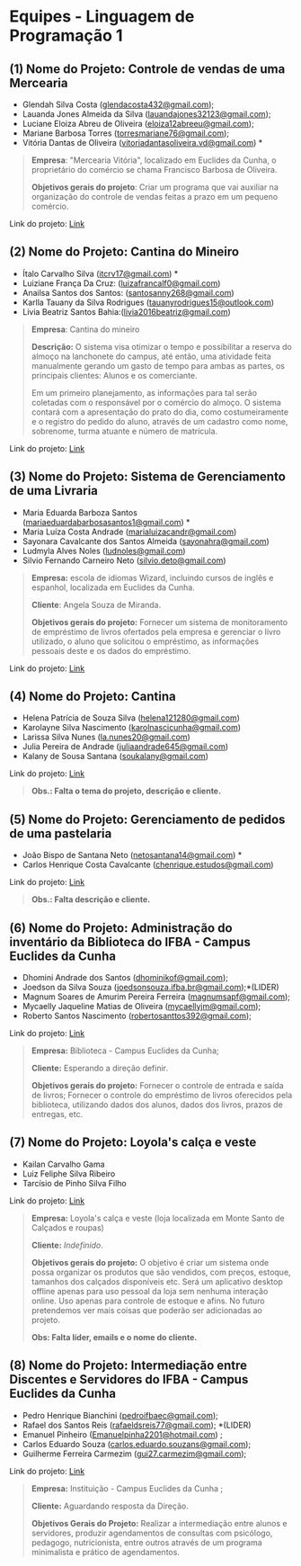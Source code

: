 # Equipes - Linguagem de Programação 1

## (1) Nome do Projeto: Controle de vendas de uma Mercearia

- Glendah Silva Costa (glendacosta432@gmail.com);
- Lauanda Jones Almeida da Silva (lauandajones32123@gmail.com);
- Luciane Eloiza Abreu de Oliveira (eloiza12abreeu@gmail.com);
- Mariane Barbosa Torres (torresmariane76@gmail.com);
- Vitória Dantas de Oliveira (vitoriadantasoliveira.vd@gmail.com) \*

> **Empresa**: "Mercearia Vitória", localizado em Euclides da Cunha, o proprietário do comércio se chama Francisco Barbosa de Oliveira.
>
> **Objetivos gerais do projeto**: Criar um programa que vai auxiliar na organização do controle de vendas feitas a prazo em um pequeno comércio.

Link do projeto: [Link]()

## (2) Nome do Projeto: Cantina do Mineiro

- Ítalo Carvalho Silva (itcrv17@gmail.com) *
- Luiziane França Da Cruz: ([luizafrancalf0@gmail.com](mailto:luizafrancalf0@gmail.com))
- Anailsa Santos dos Santos: ([santosanny268@gmail.com](mailto:santosanny268@gmail.com))
- Karlla Tauany da Silva Rodrigues ([tauanyrodrigues15@outlook.com](mailto:tauanyrodrigues15@outlook.com))
- Livia Beatriz Santos Bahia:([livia2016beatriz@gmail.com](mailto:livia2016beatriz@gmail.com))

> **Empresa**: Cantina do mineiro
>
> **Descrição:** O sistema visa otimizar o tempo e possibilitar a reserva do almoço na lanchonete do campus, até então, uma atividade feita manualmente gerando um gasto de tempo para ambas as partes, os principais clientes: Alunos e os comerciante.
>
> Em um primeiro planejamento, as informações para tal serão coletadas com o responsável por o comércio do almoço. O sistema contará com a apresentação do prato do dia, como costumeiramente e o registro do pedido do aluno, através de um cadastro como nome, sobrenome, turma atuante e número de matrícula.

Link do projeto: [Link]()

## (3) Nome do Projeto: Sistema de Gerenciamento de uma Livraria

- Maria Eduarda Barboza Santos (mariaeduardabarbosasantos1@gmail.com) *
- Maria Luíza Costa Andrade (marialuizacandr@gmail.com)
- Sayonara Cavalcante dos Santos Almeida (sayonahra@gmail.com) 
- Ludmyla Alves Noles (ludnoles@gmail.com)
- Silvio Fernando Carneiro Neto (silvio.deto@gmail.com)

> **Empresa:** escola de idiomas Wizard, incluindo cursos de inglês e espanhol, localizada em Euclides da Cunha. 
>
> **Cliente**: Angela Souza de Miranda.
>
> **Objetivos gerais do projeto:** Fornecer um sistema de monitoramento de empréstimo de livros ofertados pela empresa e gerenciar o livro utilizado, o aluno que solicitou o empréstimo, as informações pessoais deste e os dados do empréstimo.

Link do projeto: [Link]()

## (4) Nome do Projeto: Cantina

- Helena Patrícia de Souza Silva (helena121280@gmail.com)
- Karolayne Silva Nascimento (karolnascicunha@gmail.com)
- Larissa Silva Nunes (la.nunes20@gmail.com)
- Julia Pereira de Andrade (juliaandrade645@gmail.com)
- Kalany de Sousa Santana ([soukalany@gmail.com](mailto:soukalany@gmail.com))

Link do projeto: [Link]()

> **Obs.: Falta o tema do projeto, descrição e cliente.**

## (5) Nome do Projeto: Gerenciamento de pedidos de uma pastelaria

- João Bispo de Santana Neto ([netosantana14@gmail.com](mailto:netosantana14@gmail.com)) *
- Carlos Henrique Costa Cavalcante ([chenrique.estudos@gmail.com](mailto:chenrique.estudos@gmail.com))

Link do projeto: [Link]()

> **Obs.: Falta descrição e cliente.**

## (6) Nome do Projeto: Administração do inventário da Biblioteca do IFBA - Campus Euclides da Cunha

- Dhomini Andrade dos Santos ([dhominikof@gmail.com](mailto:dhominikof@gmail.com));
- Joedson da Silva Souza ([joedsonsouza.ifba.br@gmail.com](mailto:joedsonsouza.ifba.br@gmail.com));*(LIDER)
- Magnum Soares de Amurim Pereira Ferreira ([magnumsapf@gmail.com](mailto:magnumsapf@gmail.com));
- Mycaelly Jaqueline Matias de Oliveira ([mycaellyjm@gmail.com](mailto:mycaellyjm@gmail.com));
- Roberto Santos Nascimento ([robertosanttos392@gmail.com](mailto:robertosanttos392@gmail.com));

Link do projeto: [Link]()

> **Empresa:** Biblioteca - Campus Euclides da Cunha;
>
> **Cliente:** Esperando a direção definir.
>
> **Objetivos gerais do projeto:** Fornecer o controle de entrada e saída de livros; Fornecer o controle do empréstimo de livros oferecidos pela biblioteca, utilizando dados dos alunos, dados dos livros, prazos de entregas, etc.

## (7) Nome do Projeto: Loyola's calça e veste

- Kailan Carvalho Gama
- Luiz Feliphe Silva Ribeiro
- Tarcísio de Pinho Silva Filho

Link do projeto: [Link]()

> **Empresa:** Loyola's calça e veste (loja localizada em Monte Santo de Calçados e roupas)
>
> **Cliente:** *Indefinido*.
>
> **Objetivos gerais do projeto:** O objetivo é criar um sistema onde possa organizar os produtos que são vendidos, com preços, estoque, tamanhos dos calçados disponíveis etc. Será um aplicativo desktop offline apenas para uso pessoal da loja sem nenhuma interação online. Uso apenas para controle de estoque e afins. No futuro pretendemos ver mais coisas que poderão ser adicionadas ao projeto.
>
> **Obs: Falta líder, emails e o nome do cliente.**

## (8) Nome do Projeto: Intermediação entre Discentes e Servidores do IFBA - Campus Euclides da Cunha

- Pedro Henrique Bianchini ([pedroifbaec@gmail.com](mailto:pedroifbaec@gmail.com));
- Rafael dos Santos Reis ([rafaeldsreis77@gmail.com](mailto:rafaeldsreis77@gmail.com)); *(LIDER)
- Emanuel Pinheiro ([Emanuelpinha2201@hotmail.com](mailto:Emanuelpinha2201@hotmail.com)) ;
- Carlos Eduardo Souza ([carlos.eduardo.souzans@gmail.com](mailto:carlos.eduardo.souzans@gmail.com));
- Guilherme Ferreira Carmezim ([gui27.carmezim@gmail.com](mailto:gui27.carmezim@gmail.com));

Link do projeto: [Link]()

> **Empresa:** Instituição - Campus Euclides da Cunha ;
>
> **Cliente:** Aguardando resposta da Direção.
>
> **Objetivos Gerais do Projeto:** Realizar a intermediação entre alunos e servidores, produzir agendamentos de consultas com psicólogo, pedagogo, nutricionista, entre outros através de um programa minimalista e prático de agendamentos.
